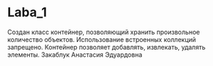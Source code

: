 # Laba_1
Создан класс контейнер, позволяющий хранить произвольное количество объектов. Использование встроенных коллекций запрещено. Контейнер позволяет добавлять, извлекать, удалять элементы.
Закаблук Анастасия Эдуардовна
